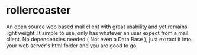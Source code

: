 # rollercoaster
An open source web based mail client with great usability and yet remains light weight. It simple to use, only has whatever an user expect from a mail client. No dependencies needed ( Not even a Data Base ), just extract it into your web server\'s html folder and you are good to go.